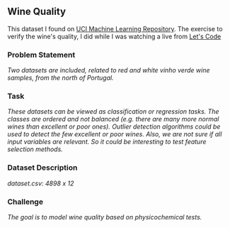 ## Wine Quality

This dataset I found on [UCI Machine Learning Repository](https://archive.ics.uci.edu/ml/datasets/wine+quality).
The exercise to verify the wine's quality, I did while I was watching a live from [Let's Code](https://letscode.com.br/)

### Problem Statement
*Two datasets are included, related to red and white vinho verde wine samples, from the north of Portugal.*

### Task

*These datasets can be viewed as classification or regression tasks.*
*The classes are ordered and not balanced (e.g. there are many more normal wines than excellent or poor ones).*
*Outlier detection algorithms could be used to detect the few excellent or poor wines.*
*Also, we are not sure if all input variables are relevant. So it could be interesting to test feature selection methods.*
   
### Dataset Description
*dataset.csv: 4898 x 12*

### Challenge
*The goal is to model wine quality based on physicochemical tests.*
